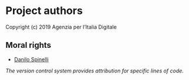 # Project authors

Copyright (c) 2019 Agenzia per l’Italia Digitale

## Moral rights

  * [Danilo Spinelli](https://github.com/gunzip)

_The version control system provides attribution for specific lines of code._